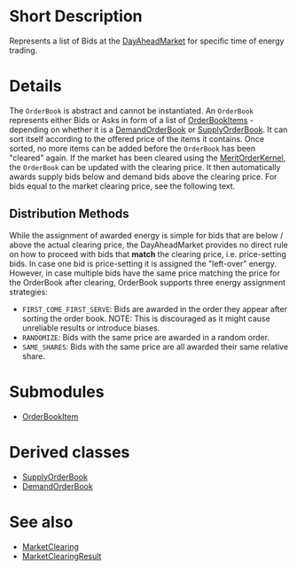 # Short Description

Represents a list of Bids at the [DayAheadMarket](../Agents/DayAheadMarket.md) for specific time of energy trading. 

# Details

The `OrderBook` is abstract and cannot be instantiated.
An `OrderBook` represents either Bids or Asks in form of a list of [OrderBookItems](./OrderBookItem.md) - depending on whether it is a [DemandOrderBook](./DemandOrderBook.md) or [SupplyOrderBook](./SupplyOrderBook.md).
It can sort itself according to the offered price of the items it contains.
Once sorted, no more items can be added before the `OrderBook` has been "cleared" again.
If the market has been cleared using the [MeritOrderKernel](./MeritOrderKernel.md), the `OrderBook` can be updated with the clearing price.
It then automatically awards supply bids below and demand bids above the clearing price. For bids equal to the market clearing price, see the following text.

## Distribution Methods

While the assignment of awarded energy is simple for bids that are below / above the actual clearing price, the DayAheadMarket provides no direct rule on how to proceed with bids that **match** the clearing price, i.e. price-setting bids.
In case one bid is price-setting it is assigned the "left-over" energy.
However, in case multiple bids have the same price matching the price for the OrderBook after clearing, OrderBook supports three energy assignment strategies:

* `FIRST_COME_FIRST_SERVE`: Bids are awarded in the order they appear after sorting the order book. NOTE: This is discouraged as it might cause unreliable results or introduce biases.
* `RANDOMIZE`: Bids with the same price are awarded in a random order.
* `SAME_SHARES`: Bids with the same price are all awarded their same relative share.

# Submodules

* [OrderBookItem](./OrderBookItem.md)

# Derived classes

* [SupplyOrderBook](./SupplyOrderBook.md)
* [DemandOrderBook](./DemandOrderBook.md)

# See also

* [MarketClearing](./MarketClearing.md)
* [MarketClearingResult](./MarketClearingResult.md)